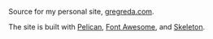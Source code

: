 Source for my personal site, [gregreda.com](http://www.gregreda.com).

The site is built with [Pelican](https://github.com/getpelican/pelican/), [Font Awesome](http://fortawesome.github.io/Font-Awesome/), and [Skeleton](http://www.getskeleton.com/).
